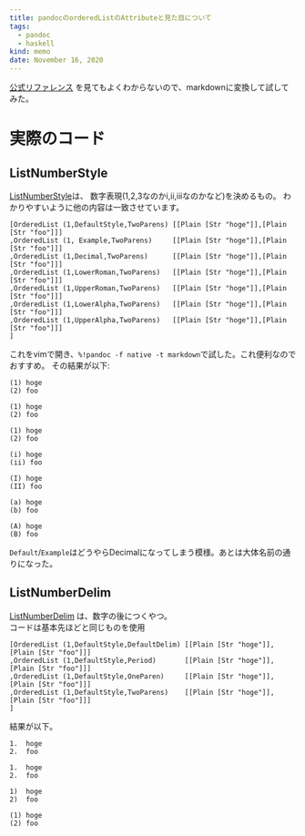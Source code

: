 ```yaml
---
title: pandocのorderedListのAttributeと見た目について
tags:
  - pandoc
  - haskell
kind: memo
date: November 16, 2020
---
```


[公式リファレンス](https://hackage.haskell.org/package/pandoc-types-1.22/docs/Text-Pandoc-Definition.html#t:Block)
を見てもよくわからないので、markdownに変換して試してみた。

# 実際のコード

## ListNumberStyle

[ListNumberStyle](https://hackage.haskell.org/package/pandoc-types-1.22/docs/Text-Pandoc-Definition.html#t:ListNumberStyle)は、
数字表現(1,2,3なのかi,ii,iiiなのかなど)を決めるもの。
わかりやすいように他の内容は一致させています。

``` code haskell
[OrderedList (1,DefaultStyle,TwoParens) [[Plain [Str "hoge"]],[Plain [Str "foo"]]]
,OrderedList (1, Example,TwoParens)     [[Plain [Str "hoge"]],[Plain [Str "foo"]]]
,OrderedList (1,Decimal,TwoParens)      [[Plain [Str "hoge"]],[Plain [Str "foo"]]]
,OrderedList (1,LowerRoman,TwoParens)   [[Plain [Str "hoge"]],[Plain [Str "foo"]]]
,OrderedList (1,UpperRoman,TwoParens)   [[Plain [Str "hoge"]],[Plain [Str "foo"]]]
,OrderedList (1,LowerAlpha,TwoParens)   [[Plain [Str "hoge"]],[Plain [Str "foo"]]]
,OrderedList (1,UpperAlpha,TwoParens)   [[Plain [Str "hoge"]],[Plain [Str "foo"]]]
]
```

これをvimで開き、`%!pandoc -f native -t markdown`で試した。これ便利なのでおすすめ。
その結果が以下:

``` code markdown result
(1) hoge
(2) foo

(1) hoge
(2) foo

(1) hoge
(2) foo

(i) hoge
(ii) foo

(I) hoge
(II) foo

(a) hoge
(b) foo

(A) hoge
(B) foo
```

`Default`/`Example`はどうやらDecimalになってしまう模様。あとは大体名前の通りになった。

## ListNumberDelim

[ListNumberDelim](https://hackage.haskell.org/package/pandoc-types-1.22/docs/Text-Pandoc-Definition.html#t:ListNumberDelim)
は、数字の後につくやつ。  
コードは基本先ほどと同じものを使用




``` code haskell
[OrderedList (1,DefaultStyle,DefaultDelim) [[Plain [Str "hoge"]],[Plain [Str "foo"]]]
,OrderedList (1,DefaultStyle,Period)       [[Plain [Str "hoge"]],[Plain [Str "foo"]]]
,OrderedList (1,DefaultStyle,OneParen)     [[Plain [Str "hoge"]],[Plain [Str "foo"]]]
,OrderedList (1,DefaultStyle,TwoParens)    [[Plain [Str "hoge"]],[Plain [Str "foo"]]]
]
```

結果が以下。

``` code markdown result
1.  hoge
2.  foo

1.  hoge
2.  foo

1)  hoge
2)  foo

(1) hoge
(2) foo
```

